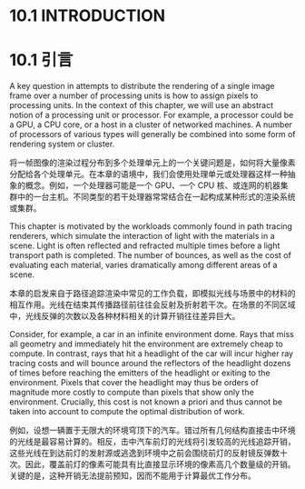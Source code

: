 # 10.1 INTRODUCTION
# 10.1 引言

A key question in attempts to distribute the rendering of a single image frame over a number of processing units is how to assign pixels to processing units. In the context of this chapter, we will use an abstract notion of a processing unit or processor. For example, a processor could be a GPU, a CPU core, or a host in a cluster of networked machines. A number of processors of various types will generally be combined into some form of rendering system or cluster.

将一帧图像的渲染过程分布到多个处理单元上的一个关键问题是，如何将大量像素分配给各个处理单元。在本章的语境中，我们会使用处理单元或处理器这样一种抽象的概念。例如，一个处理器可能是一个 GPU、一个 CPU 核、或连网的机器集群中的一台主机。不同类型的若干处理器常常结合在一起构成某种形式的渲染系统或集群。

This chapter is motivated by the workloads commonly found in path tracing renderers, which simulate the interaction of light with the materials in a scene. Light is often reflected and refracted multiple times before a light transport path is completed. The number of bounces, as well as the cost of evaluating each material, varies dramatically among different areas of a scene.

本章的启发来自于路径追踪渲染中常见的工作负载，即模拟光线与场景中的材料的相互作用。光线在结束其传播路径前往往会反射及折射若干次。在场景的不同区域中，光线反弹的次数以及各种材料相关的计算开销往往差异巨大。

Consider, for example, a car in an infinite environment dome. Rays that miss all geometry and immediately hit the environment are extremely cheap to compute. In contrast, rays that hit a headlight of the car will incur higher ray tracing costs and will bounce around the reflectors of the headlight dozens of times before reaching the emitters of the headlight or exiting to the environment. Pixels that cover the headlight may thus be orders of magnitude more costly to compute than pixels that show only the environment. Crucially, this cost is not known a priori and thus cannot be taken into account to compute the optimal distribution of work.

例如，设想一辆置于无限大的环境穹顶下的汽车。错过所有几何结构直接击中环境的光线是最容易计算的。相反，击中汽车前灯的光线将引发较高的光线追踪开销，这些光线在到达前灯的发射源或逃逸到环境中之前会围绕前灯的反射镜反弹数十次。因此，覆盖前灯的像素可能具有比直接显示环境的像素高几个数量级的开销。关键的是，这种开销无法提前预知，因而不能用于计算最优工作分布。
